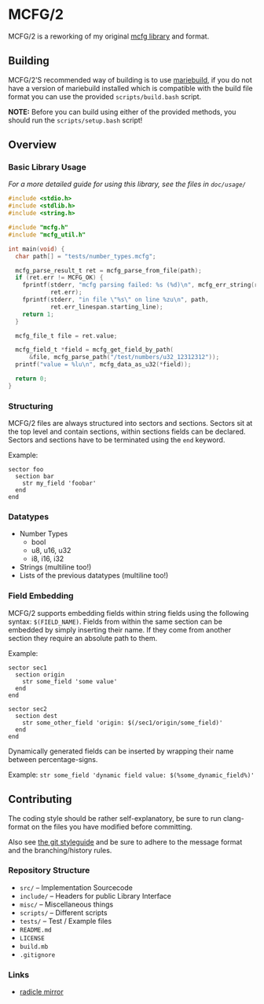 # MCFG/2
MCFG/2 is a reworking of my original [mcfg library](https://github.com/FelixEcker/mcfg) and format.

## Building
MCFG/2'S recommended way of building is to use [mariebuild](https://git.heroin.trade/marie/mariebuild),
if you do not have a version of mariebuild installed which is compatible with
the build file format you can use the provided `scripts/build.bash` script.

**NOTE:** Before you can build using either of the provided methods, you should
run the `scripts/setup.bash` script!

## Overview
### Basic Library Usage
*For a more detailed guide for using this library, see the files in `doc/usage/`*

```c
#include <stdio.h>
#include <stdlib.h>
#include <string.h>

#include "mcfg.h"
#include "mcfg_util.h"

int main(void) {
  char path[] = "tests/number_types.mcfg";

  mcfg_parse_result_t ret = mcfg_parse_from_file(path);
  if (ret.err != MCFG_OK) {
    fprintf(stderr, "mcfg parsing failed: %s (%d)\n", mcfg_err_string(ret.err),
            ret.err);
    fprintf(stderr, "in file \"%s\" on line %zu\n", path,
            ret.err_linespan.starting_line);
    return 1;
  }

  mcfg_file_t file = ret.value;

  mcfg_field_t *field = mcfg_get_field_by_path(
      &file, mcfg_parse_path("/test/numbers/u32_12312312"));
  printf("value = %lu\n", mcfg_data_as_u32(*field));

  return 0;
}
```

### Structuring
MCFG/2 files are always structured into sectors and sections. Sectors sit at the
top level and contain sections, within sections fields can be declared. Sectors
and sections have to be terminated using the `end` keyword.

Example:
```mcfg
sector foo
  section bar
    str my_field 'foobar'
  end
end
```

### Datatypes
- Number Types
  - bool
  - u8, u16, u32
  - i8, i16, i32
- Strings (multiline too!)
- Lists of the previous datatypes (multiline too!)

### Field Embedding
MCFG/2 supports embedding fields within string fields using the following
syntax: `$(FIELD_NAME)`. Fields from within the same section can be embedded by
simply inserting their name. If they come from another section they require an
absolute path to them.

Example:
```mcfg
sector sec1
  section origin
    str some_field 'some value'
  end
end

sector sec2
  section dest
    str some_other_field 'origin: $(/sec1/origin/some_field)'
  end
end
```

Dynamically generated fields can be inserted by wrapping their name between
percentage-signs.

Example:
`str some_field 'dynamic field value: $(%some_dynamic_field%)'`

## Contributing
The coding style should be rather self-explanatory, be sure to run
clang-format on the files you have modified before committing.

Also see [the git styleguide](./GIT_STYLEGUIDE.md) and be sure to adhere to
the message format and the branching/history rules.

### Repository Structure

* `src/` – Implementation Sourcecode
* `include/` – Headers for public Library Interface
* `misc/` – Miscellaneous things
* `scripts/` – Different scripts
* `tests/` – Test / Example files
* `README.md`
* `LICENSE`
* `build.mb`
* `.gitignore`

### Links

* [radicle mirror](https://app.radicle.xyz/nodes/seed.radicle.garden/rad:z46Fd9SK3Lajw9b4u1DMvejCz7mb6)
